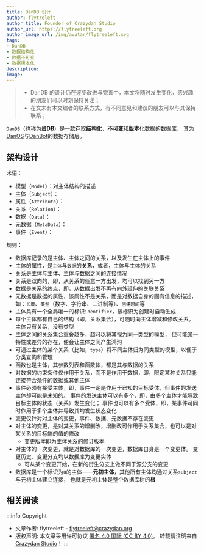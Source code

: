 ```yaml
---
title: DanDB 设计
author: flytreleft
author_title: Founder of Crazydan Studio
author_url: https://flytreeleft.org
author_image_url: /img/avatar/flytreeleft.svg
tags:
- DanDB
- 数据结构化
- 数据不可变
- 数据版本化
description:
image:
---
```


> - DanDB 的设计仍在逐步改进与完善中，本文将随时发生变化，感兴趣的朋友们可以时刻保持关注；
> - 在文末有本文编者的联系方式，有不同意见和建议的朋友可以与其保持联系；

`DanDB`（也称为**蛋DB**）是一款存取**结构化**、**不可变**和**版本化**数据的数据库，
其为[DanOS](./the-dan-os-design.md)与[DanBot](./the-dan-bot-design.md)的数据存储层。

<!-- more -->

## 架构设计

术语：
- 模型（`Model`）：对主体结构的描述
- 主体（`Subject`）：
- 属性（`Attribute`）：
- 关系（`Relation`）：
- 数据（`Data`）：
- 元数据（`MetaData`）：
- 事件（`Event`）：

规则：
- 数据库记录的是主体、主体之间的关系，以及发生在主体上的事件
- 主体的属性，是`主体`与`数据`的**关系**，或者，主体与主体的关系
- 关系是主体与主体、主体与数据之间的连接情况
- 关系是双向的，即，从关系的任意一方出发，均可以找到另一方
- 数据是关系的终点，即，从数据出发不再有向外延伸的关联关系
- 元数据是数据的属性，该属性不是关系，而是对数据自身的固有信息的描述，
  如：`长度`、`类型`（数字、字符串、二进制等）、`创建时间`等
- 主体具有一个全局唯一的标识`identifier`，该标识为创建时自动生成
- 每个主体都有自己的结构（即，关系集合），可随时向主体增减和修改关系。
  主体只有关系，没有类型
- 主体之间的关系集合重叠越多，越可以将其视为同一类型的模型，
  但可能某一特性或差异的存在，便会让主体之间产生鸿沟
- 可通过主体的某个关系（比如，`type`）将不同主体归为同类型的模型，以便于分类查询和管理
- 函数也是主体，其参数列表和函数体，都是其与数据的关系
- 对数据的约束条件仅作用于关系，而不是作用于数据，即，限定某种关系只能连接符合条件的数据或其他主体
- 事件必须有接受主体，即，事件一定是作用于已知的目标受体，但事件的发送主体却可能是未知的。
  事件的发送主体可以有多个，即，由多个主体才能导致目标主体的状态（关系）发生变化；
  事件也可以有多个受体，即，某事件可同时作用于多个主体并导致其均发生状态变化
- 变更仅针对对主体的变更，事件、数据、元数据不存在变更
- 对主体的变更，是对其关系的增删改，增删改可作用于关系集合，也可以是对某关系的目标端的值的修改
  - 变更版本即为主体关系的修订版本
- 对主体的一次变更，就是对数据库的一次变更，数据库自身是一个变更体。
  变更历史、变更分支均以数据库为变更实体
  - 可从某个变更开始，在新的衍生分支上做不同于源分支的变更
- 数据库是一个标识为`0`的主体——**元初主体**，其他所有主体均通过关系`subject`与元初主体建立连接，
  也就是元初主体是整个数据库树的**根**

## 相关阅读


:::info Copyright
- 文章作者: flytreeleft - [flytreeleft@crazydan.org](mailto:flytreeleft@crazydan.org)
- 版权声明: 本文章采用许可协议 [署名 4.0 国际 (CC BY 4.0)](https://creativecommons.org/licenses/by/4.0/)。
  转载请注明来自 [Crazydan Studio](https://studio.crazydan.org/)！
:::
